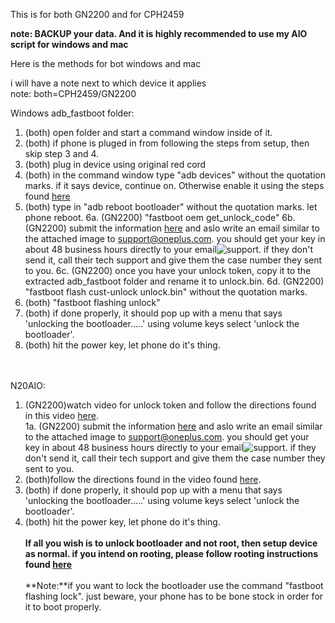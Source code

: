 This is for both GN2200 and for CPH2459 

**note: BACKUP your data. And it is highly recommended to use my AIO script for windows and mac**

Here is the methods for bot windows and mac

i will have a note next to which device it applies
<br>note: both=CPH2459/GN2200


Windows adb_fastboot folder:
1. (both) open folder and start a command window inside of it.
2. (both) if phone is pluged in from following the steps from setup, then skip step 3 and 4.
3. (both) plug in device using original red cord
4. (both) in the command window type "adb devices" without the quotation marks. if it says device, continue on. Otherwise enable it using the steps found [here](https://github.com/babyskylar/phonedev/blob/main/oneplus/nord/n20/setup.md)
5. (both) type in "adb reboot bootloader" without the quotation marks. let phone reboot.
6a. (GN2200) "fastboot oem get_unlock_code"
6b. (GN2200) submit the information [here](http://www.oneplus.com/unlock_token?_ga=2.234988545.1689870803.1684785181-943976437.1681291978) and aslo write an email similar to the attached image to support@oneplus.com. you should get your key in about 48 business hours directly to your email![support](https://github.com/babyskylar/phonedev/assets/66063174/243eaf3e-3d01-45bf-aa5c-aca220f169d0). if they don't send it, call their tech support and give them the case number they sent to you.
6c. (GN2200) once you have your unlock token, copy it to the extracted adb_fastboot folder and rename it to unlock.bin.
6d. (GN2200) "fastboot flash cust-unlock unlock.bin" without the quotation marks.
7. (both) "fastboot flashing unlock"
8. (both) if done properly, it should pop up with a menu that says 'unlocking the bootloader.....' using volume keys select 'unlock the bootloader'.
9. (both) hit the power key, let phone do it's thing.


<br><br>N20AIO:
1. (GN2200)watch video for unlock token and follow the directions found in this video [here](https://youtu.be/o-ochdop1Gg?si=DR8rIS-ZdKMiwO2X).
<br>1a. (GN2200) submit the information [here](http://www.oneplus.com/unlock_token?_ga=2.234988545.1689870803.1684785181-943976437.1681291978) and aslo write an email similar to the attached image to support@oneplus.com. you should get your key in about 48 business hours directly to your email![support](https://github.com/babyskylar/phonedev/assets/66063174/243eaf3e-3d01-45bf-aa5c-aca220f169d0). if they don't send it, call their tech support and give them the case number they sent to you.
2. (both)follow the directions found in the video found [here](https://youtu.be/vUz-rS50Ho4?si=GyFSNmLIQd5IE0mj).
3. (both) if done properly, it should pop up with a menu that says 'unlocking the bootloader.....' using volume keys select 'unlock the bootloader'.
4. (both) hit the power key, let phone do it's thing.
<br><br>**If all you wish is to unlock bootloader and not root, then setup device as normal. if you intend on rooting, please follow rooting instructions found [here](https://github.com/babyskylar/phonedev/blob/main/oneplus/nord/n20/root.md)**
<br><br>**Note:**if you want to lock the bootloader use the command "fastboot flashing lock". just beware, your phone has to be bone stock in order for it to boot properly.
